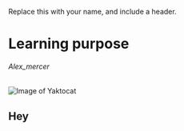 Replace this with your name, and include a header.
# Learning purpose
###### Alex_mercer

![Image of Yaktocat](https://octodex.github.com/images/yaktocat.png)
## Hey
